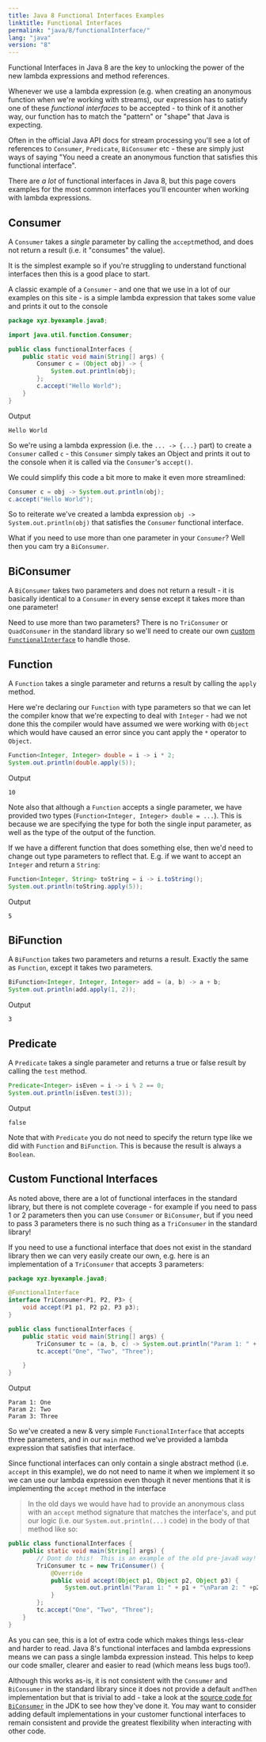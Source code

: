 ```yaml
---
title: Java 8 Functional Interfaces Examples
linktitle: Functional Interfaces
permalink: "java/8/functionalInterface/"
lang: "java"
version: "8"
---
```


Functional Interfaces in Java 8 are the key to unlocking the power of the new
lambda expressions and method references.

Whenever we use a lambda expression (e.g. when creating an anonymous function
when we're working with streams), our expression has to satisfy one of these
*functional interfaces* to be accepted - to think of it another way, our
function has to match the "pattern" or "shape" that Java is expecting.

Often in the official Java API docs for stream processing you'll see a lot of
references to `Consumer`, `Predicate`, `BiConsumer` etc - these are simply just
ways of saying "You need a create an anonymous function that satisfies this 
functional interface".

There are *a lot* of functional interfaces in Java 8, but this page covers
examples for the most common interfaces you'll encounter when working with
lambda expressions.

## Consumer
A `Consumer` takes a *single* parameter by calling the `accept`method, and does
not return a result (i.e. it "consumes" the value).

It is the simplest example so if you're struggling to understand functional interfaces then
this is a good place to start.

A classic example of a `Consumer` - and one that we use in a lot of our examples
on this site - is a simple lambda expression that takes some value and prints it
out to the console

```java
package xyz.byexample.java8;

import java.util.function.Consumer;

public class functionalInterfaces {
    public static void main(String[] args) {
        Consumer c = (Object obj) -> {
            System.out.println(obj);
        };
        c.accept("Hello World");
    }
}
```
Output
```
Hello World
```
So we're using a lambda expression (i.e. the  `... -> {...}` part) to create a `Consumer` called `c` - this `Consumer`
simply takes an Object and prints it out to the console when it is called via
the `Consumer`'s `accept()`.

We could simplify this code a bit more to make it even more streamlined:

```java
Consumer c = obj -> System.out.println(obj);
c.accept("Hello World");
```

So to reiterate we've created a lambda expression `obj -> System.out.println(obj)` that
satisfies the `Consumer` functional interface.

What if you need to use more than one parameter in your `Consumer`?  Well then you
cam try a `BiConsumer`.

## BiConsumer

A `BiConsumer` takes two parameters and does not return a result - it is basically
identical to a `Consumer` in every sense except it takes more than one parameter!

Need to use more than two parameters?  There is no `TriConsumer` or `QuadConsumer`
 in the standard library so we'll need to create our own <a href="#custom-functional-interfaces">custom `FunctionalInterface`</a>
 to handle those.

## Function

A `Function` takes a single parameter and returns a result by calling the
`apply` method.

Here we're declaring our `Function` with type parameters so that we can let
the compiler know that we're expecting to deal with `Integer` - had we not
done this the compiler would have assumed we were working with `Object`
which would have caused an error since you cant apply the `*` operator to
`Object`.

```java
Function<Integer, Integer> double = i -> i * 2;
System.out.println(double.apply(5));
```
Output
```
10
```

Note also that although a `Function` accepts a single parameter, we have provided
two types (`Function<Integer, Integer> double = ...`).  This is because we are
specifying the type for both the single input parameter, as well as the type of
the output of the function.


If we have a different function that does something else, then we'd need to
change out type parameters to reflect that.  E.g. if we want to accept an
`Integer` and return a `String`:

```java
Function<Integer, String> toString = i -> i.toString();
System.out.println(toString.apply(5));
```
Output
```
5
```

## BiFunction

A `BiFunction` takes two parameters and returns a result.  Exactly the same
as `Function`, except it takes two parameters.

```java
BiFunction<Integer, Integer, Integer> add = (a, b) -> a + b;
System.out.println(add.apply(1, 2));
```
Output
```
3
```

## Predicate

A `Predicate` takes a single parameter and returns a true or false result by
calling the `test` method.

```java
Predicate<Integer> isEven = i -> i % 2 == 0;
System.out.println(isEven.test(3));
```
Output
```
false
```
Note that with `Predicate` you do not need to specify the return type like we
did with `Function` and `BiFunction`.  This is because the result is always a
`Boolean`.

## Custom Functional Interfaces
As noted above, there are a lot of functional interfaces in the standard library,
but there is not complete coverage - for example if you need to pass 1 or 2
parameters then you can use `Consumer` or `BiConsumer`, but if you need to pass 3 parameters there is no such thing as a `TriConsumer` in the standard library! 

If you need to use a functional interface that does not exist in the standard
library then we can very easily create our own, e.g. here is an implementation
of a `TriConsumer` that accepts 3 parameters:

```java
package xyz.byexample.java8;

@FunctionalInterface
interface TriConsumer<P1, P2, P3> {
    void accept(P1 p1, P2 p2, P3 p3);
}

public class functionalInterfaces {
    public static void main(String[] args) {
        TriConsumer tc = (a, b, c) -> System.out.println("Param 1: " + a + "\nParam 2: " + b + "\nParam 3: " + c);
        tc.accept("One", "Two", "Three");

    }
}
```
Output
```
Param 1: One
Param 2: Two
Param 3: Three
```

So we've created a new & very simple `FunctionalInterface` that accepts three 
parameters, and in our `main` method we've provided a lambda expression that
satisfies that interface.

Since functional interfaces can only contain a single abstract method (i.e.
`accept` in this example), we do not need to name it when we implement it so we
can use our lambda expression even though it never mentions that it is
implementing the `accept` method in the interface

> In the old days we would have had to provide an anonymous class with an `accept`
method signature that matches the interface's, and put our logic (i.e. our `System.out.println(...)` code) in the body of that method like so:
>
```java
public class functionalInterfaces {
    public static void main(String[] args) {
        // Dont do this!  This is an example of the old pre-java8 way!
        TriConsumer tc = new TriConsumer() {
            @Override
            public void accept(Object p1, Object p2, Object p3) {
                System.out.println("Param 1: " + p1 + "\nParam 2: " +p2 + "\nParam 3: " + p3);
            }
        };
        tc.accept("One", "Two", "Three");
    }
}
```
As you can see, this is a lot of extra code which makes things less-clear and
harder to read.  Java 8's functional interfaces and lambda expressions means
we can pass a single lambda expression instead.  This helps to keep our code
smaller, clearer and easier to read (which means less bugs too!).

Although this works as-is, it is not consistent with the `Consumer` and `BiConsumer`
in the standard library since it does not provide a default `andThen` implementation
but that is trivial to add - take a look at the <a href="http://hg.openjdk.java.net/jdk8/jdk8/jdk/file/687fd7c7986d/src/share/classes/java/util/function/BiConsumer.java">source code for `BiConsumer`</a> in the JDK to see
how they've done it.  You may want to consider adding default implementations
in your customer functional interfaces to remain consistent and provide the
greatest flexibility when interacting with other code.

